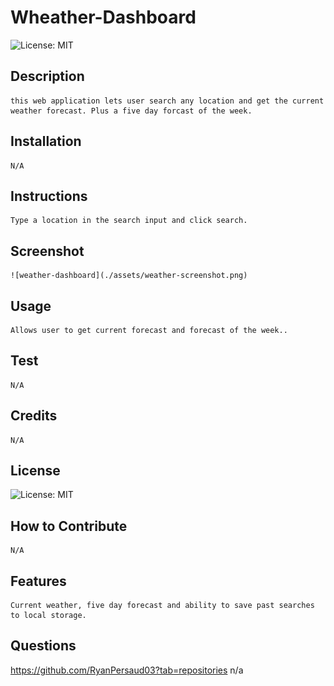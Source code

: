 # Wheather-Dashboard
![License: MIT](https://img.shields.io/badge/License-MIT-lightblue.svg)
## Description
    this web application lets user search any location and get the current weather forecast. Plus a five day forcast of the week.
## Installation
    N/A
## Instructions
    Type a location in the search input and click search.
## Screenshot
    ![weather-dashboard](./assets/weather-screenshot.png)
## Usage
    Allows user to get current forecast and forecast of the week..
## Test
    N/A
## Credits
    N/A
## License
![License: MIT](https://img.shields.io/badge/License-MIT-lightblue.svg)
## How to Contribute
    N/A
## Features
    Current weather, five day forecast and ability to save past searches to local storage.
## Questions
https://github.com/RyanPersaud03?tab=repositories
n/a
    